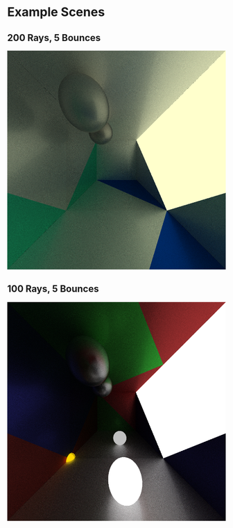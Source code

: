 # Example Scenes

## 200 Rays, 5 Bounces
![Example Scene 1](scenes/OutputScene.png)

## 100 Rays, 5 Bounces

![Example Scene 2](scenes/OutputScene_156650.png)
